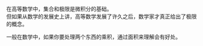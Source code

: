 在高等数学中，集合和极限是微积分的基础。  
但如果从数学的发展史上讲，高等数学发展了许久之后，数学家才真正给出了极限的概念。  

一般在数学中，如果你要处理两个东西的乘积，通过面积来理解会有好处。